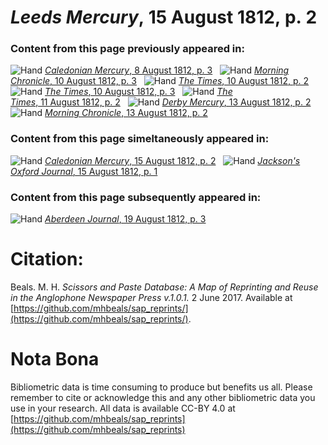 # *Leeds Mercury*, 15 August 1812, p. 2  
  
### Content from this page previously appeared in:  
![Hand](http://scissorsandpaste.net/wp-content/uploads/2017/06/smallhandpointer.png) [*Caledonian Mercury*, 8 August 1812, p. 3](https://mhbeals.github.io/sap_html/Caledonian-Mercury/Caledonian-Mercury-8-August-1812-p-3)  
![Hand](http://scissorsandpaste.net/wp-content/uploads/2017/06/smallhandpointer.png) [*Morning Chronicle*, 10 August 1812, p. 3](https://mhbeals.github.io/sap_html/Morning-Chronicle/Morning-Chronicle-10-August-1812-p-3)  
![Hand](http://scissorsandpaste.net/wp-content/uploads/2017/06/smallhandpointer.png) [*The Times*, 10 August 1812, p. 2](https://mhbeals.github.io/sap_html/The-Times/The-Times-10-August-1812-p-2)  
![Hand](http://scissorsandpaste.net/wp-content/uploads/2017/06/smallhandpointer.png) [*The Times*, 10 August 1812, p. 3](https://mhbeals.github.io/sap_html/The-Times/The-Times-10-August-1812-p-3)  
![Hand](http://scissorsandpaste.net/wp-content/uploads/2017/06/smallhandpointer.png) [*The Times*, 11 August 1812, p. 2](https://mhbeals.github.io/sap_html/The-Times/The-Times-11-August-1812-p-2)  
![Hand](http://scissorsandpaste.net/wp-content/uploads/2017/06/smallhandpointer.png) [*Derby Mercury*, 13 August 1812, p. 2](https://mhbeals.github.io/sap_html/Derby-Mercury/Derby-Mercury-13-August-1812-p-2)  
![Hand](http://scissorsandpaste.net/wp-content/uploads/2017/06/smallhandpointer.png) [*Morning Chronicle*, 13 August 1812, p. 2](https://mhbeals.github.io/sap_html/Morning-Chronicle/Morning-Chronicle-13-August-1812-p-2)  
  
### Content from this page simeltaneously appeared in:  
![Hand](http://scissorsandpaste.net/wp-content/uploads/2017/06/smallhandpointer.png) [*Caledonian Mercury*, 15 August 1812, p. 2](https://mhbeals.github.io/sap_html/Caledonian-Mercury/Caledonian-Mercury-15-August-1812-p-2)  
![Hand](http://scissorsandpaste.net/wp-content/uploads/2017/06/smallhandpointer.png) [*Jackson's Oxford Journal*, 15 August 1812, p. 1](https://mhbeals.github.io/sap_html/Jackson's-Oxford-Journal/Jackson's-Oxford-Journal-15-August-1812-p-1)  
  
### Content from this page subsequently appeared in:  
![Hand](http://scissorsandpaste.net/wp-content/uploads/2017/06/smallhandpointer.png) [*Aberdeen Journal*, 19 August 1812, p. 3](https://mhbeals.github.io/sap_html/Aberdeen-Journal/Aberdeen-Journal-19-August-1812-p-3)  


# Citation: 

Beals. M. H. *Scissors and Paste Database: A Map of Reprinting and Reuse in the Anglophone Newspaper Press v.1.0.1.* 2 June 2017. Available at [https://github.com/mhbeals/sap_reprints/](https://github.com/mhbeals/sap_reprints/). 

# Nota Bona

Bibliometric data is time consuming to produce but benefits us all. Please remember to cite or acknowledge this and any other bibliometric data you use in your research. All data is available CC-BY 4.0 at [https://github.com/mhbeals/sap_reprints](https://github.com/mhbeals/sap_reprints)